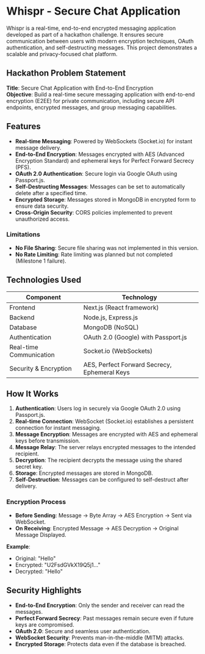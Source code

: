 # Whispr - Secure Chat Application

Whispr is a real-time, end-to-end encrypted messaging application developed as part of a hackathon challenge. It ensures secure communication between users with modern encryption techniques, OAuth authentication, and self-destructing messages. This project demonstrates a scalable and privacy-focused chat platform.

## Hackathon Problem Statement
**Title**: Secure Chat Application with End-to-End Encryption  
**Objective**: Build a real-time secure messaging application with end-to-end encryption (E2EE) for private communication, including secure API endpoints, encrypted messages, and group messaging capabilities.

## Features
- **Real-time Messaging**: Powered by WebSockets (Socket.io) for instant message delivery.
- **End-to-End Encryption**: Messages encrypted with AES (Advanced Encryption Standard) and ephemeral keys for Perfect Forward Secrecy (PFS).
- **OAuth 2.0 Authentication**: Secure login via Google OAuth using Passport.js.
- **Self-Destructing Messages**: Messages can be set to automatically delete after a specified time.
- **Encrypted Storage**: Messages stored in MongoDB in encrypted form to ensure data security.
- **Cross-Origin Security**: CORS policies implemented to prevent unauthorized access.

### Limitations
- **No File Sharing**: Secure file sharing was not implemented in this version.
- **No Rate Limiting**: Rate limiting was planned but not completed (Milestone 1 failure).

## Technologies Used
| Component              | Technology                  |
|------------------------|-----------------------------|
| Frontend              | Next.js (React framework)   |
| Backend               | Node.js, Express.js         |
| Database              | MongoDB (NoSQL)             |
| Authentication        | OAuth 2.0 (Google) with Passport.js |
| Real-time Communication | Socket.io (WebSockets)    |
| Security & Encryption | AES, Perfect Forward Secrecy, Ephemeral Keys |

## How It Works
1. **Authentication**: Users log in securely via Google OAuth 2.0 using Passport.js.
2. **Real-time Connection**: WebSocket (Socket.io) establishes a persistent connection for instant messaging.
3. **Message Encryption**: Messages are encrypted with AES and ephemeral keys before transmission.
4. **Message Relay**: The server relays encrypted messages to the intended recipient.
5. **Decryption**: The recipient decrypts the message using the shared secret key.
6. **Storage**: Encrypted messages are stored in MongoDB.
7. **Self-Destruction**: Messages can be configured to self-destruct after delivery.

### Encryption Process
- **Before Sending**: Message → Byte Array → AES Encryption → Sent via WebSocket.
- **On Receiving**: Encrypted Message → AES Decryption → Original Message Displayed.

**Example**:
- Original: "Hello"
- Encrypted: "U2FsdGVkX19Q5j1..."
- Decrypted: "Hello"

## Security Highlights
- **End-to-End Encryption**: Only the sender and receiver can read the messages.
- **Perfect Forward Secrecy**: Past messages remain secure even if future keys are compromised.
- **OAuth 2.0**: Secure and seamless user authentication.
- **WebSocket Security**: Prevents man-in-the-middle (MITM) attacks.
- **Encrypted Storage**: Protects data even if the database is breached.

